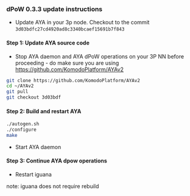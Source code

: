 ### dPoW 0.3.3 update instructions


- Update AYA in your 3p node. Checkout to the commit `3d03bdfc27cd4920ad8c3340bcaef15691b7f843`

#### Step 1: Update AYA source code

- Stop AYA daemon and AYA dPoW operations on your 3P NN before proceeding - do make sure you are using https://github.com/KomodoPlatform/AYAv2


```bash
git clone https://github.com/KomodoPlatform/AYAv2
cd ~/AYAv2
git pull
git checkout 3d03bdf
```

#### Step 2: Build and restart AYA

```bash
./autogen.sh
./configure
make
```

- Start AYA daemon

#### Step 3: Continue AYA dpow operations

- Restart iguana

note: iguana does not require rebuild


